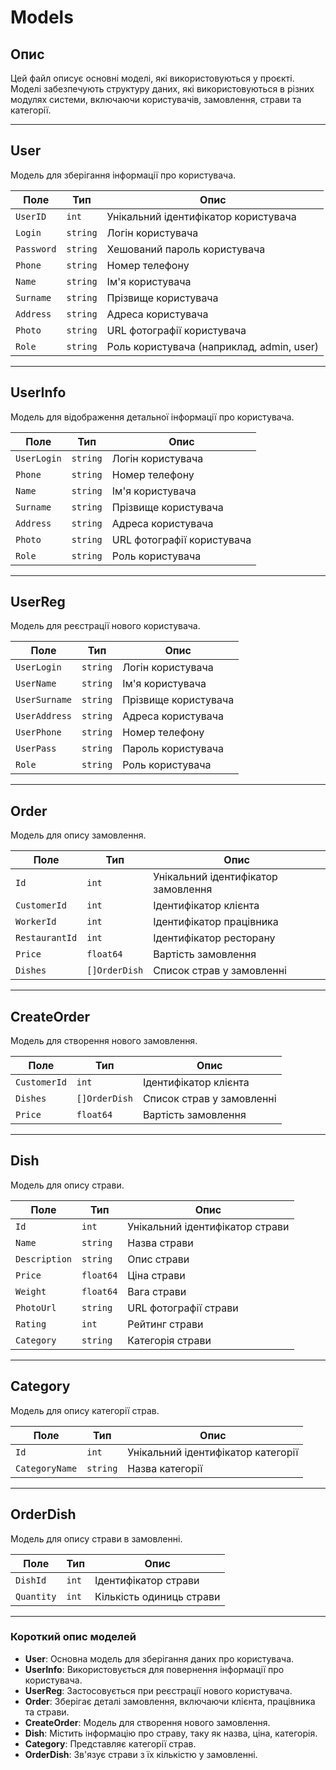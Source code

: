 # Models

## Опис

Цей файл описує основні моделі, які використовуються у проєкті. Моделі забезпечують структуру даних, які використовуються в різних модулях системи, включаючи користувачів, замовлення, страви та категорії.

---

## User

Модель для зберігання інформації про користувача.

| Поле       | Тип       | Опис                        |
|------------|-----------|-----------------------------|
| `UserID`   | `int`     | Унікальний ідентифікатор користувача |
| `Login`    | `string`  | Логін користувача          |
| `Password` | `string`  | Хешований пароль користувача |
| `Phone`    | `string`  | Номер телефону             |
| `Name`     | `string`  | Ім'я користувача           |
| `Surname`  | `string`  | Прізвище користувача       |
| `Address`  | `string`  | Адреса користувача         |
| `Photo`    | `string`  | URL фотографії користувача |
| `Role`     | `string`  | Роль користувача (наприклад, admin, user) |

---

## UserInfo

Модель для відображення детальної інформації про користувача.

| Поле       | Тип       | Опис                        |
|------------|-----------|-----------------------------|
| `UserLogin`| `string`  | Логін користувача          |
| `Phone`    | `string`  | Номер телефону             |
| `Name`     | `string`  | Ім'я користувача           |
| `Surname`  | `string`  | Прізвище користувача       |
| `Address`  | `string`  | Адреса користувача         |
| `Photo`    | `string`  | URL фотографії користувача |
| `Role`     | `string`  | Роль користувача           |

---

## UserReg

Модель для реєстрації нового користувача.

| Поле         | Тип       | Опис                        |
|--------------|-----------|-----------------------------|
| `UserLogin`  | `string`  | Логін користувача          |
| `UserName`   | `string`  | Ім'я користувача           |
| `UserSurname`| `string`  | Прізвище користувача       |
| `UserAddress`| `string`  | Адреса користувача         |
| `UserPhone`  | `string`  | Номер телефону             |
| `UserPass`   | `string`  | Пароль користувача         |
| `Role`       | `string`  | Роль користувача           |

---

## Order

Модель для опису замовлення.

| Поле          | Тип         | Опис                          |
|---------------|-------------|-------------------------------|
| `Id`          | `int`       | Унікальний ідентифікатор замовлення |
| `CustomerId`  | `int`       | Ідентифікатор клієнта         |
| `WorkerId`    | `int`       | Ідентифікатор працівника      |
| `RestaurantId`| `int`       | Ідентифікатор ресторану       |
| `Price`       | `float64`   | Вартість замовлення           |
| `Dishes`      | `[]OrderDish` | Список страв у замовленні     |

---

## CreateOrder

Модель для створення нового замовлення.

| Поле         | Тип         | Опис                          |
|--------------|-------------|-------------------------------|
| `CustomerId` | `int`       | Ідентифікатор клієнта         |
| `Dishes`     | `[]OrderDish` | Список страв у замовленні     |
| `Price`      | `float64`   | Вартість замовлення           |

---

## Dish

Модель для опису страви.

| Поле          | Тип       | Опис                          |
|---------------|-----------|-------------------------------|
| `Id`          | `int`     | Унікальний ідентифікатор страви |
| `Name`        | `string`  | Назва страви                 |
| `Description` | `string`  | Опис страви                  |
| `Price`       | `float64` | Ціна страви                  |
| `Weight`      | `float64` | Вага страви                  |
| `PhotoUrl`    | `string`  | URL фотографії страви        |
| `Rating`      | `int`     | Рейтинг страви               |
| `Category`    | `string`  | Категорія страви             |

---

## Category

Модель для опису категорії страв.

| Поле          | Тип       | Опис                          |
|---------------|-----------|-------------------------------|
| `Id`          | `int`     | Унікальний ідентифікатор категорії |
| `CategoryName`| `string`  | Назва категорії              |

---

## OrderDish

Модель для опису страви в замовленні.

| Поле          | Тип       | Опис                          |
|---------------|-----------|-------------------------------|
| `DishId`      | `int`     | Ідентифікатор страви         |
| `Quantity`    | `int`     | Кількість одиниць страви     |

---

### Короткий опис моделей

- **User**: Основна модель для зберігання даних про користувача.
- **UserInfo**: Використовується для повернення інформації про користувача.
- **UserReg**: Застосовується при реєстрації нового користувача.
- **Order**: Зберігає деталі замовлення, включаючи клієнта, працівника та страви.
- **CreateOrder**: Модель для створення нового замовлення.
- **Dish**: Містить інформацію про страву, таку як назва, ціна, категорія.
- **Category**: Представляє категорії страв.
- **OrderDish**: Зв'язує страви з їх кількістю у замовленні.

